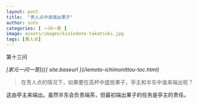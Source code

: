 ```yaml
---
layout: post
title:  "贵人点中谁端出果子"
author: soto
categories: [ 一问一答 ]
image: assets/images/kinindate-takatsuki.jpg
tags: [貴人点]
---
```


第十三问

*[家元一问一答]({{ site.baseurl }}/iemoto-ichimonittou-toc.html)*

> 在贵人点的情况下，如果要在高杯中盛放果子，亭主和半东中谁来端出呢？

这由亭主来端出。虽然半东会负责端茶，但最初端出果子的任务是亭主的责任。
